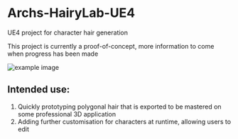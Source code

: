 # Archs-HairyLab-UE4
UE4 project for character hair generation

This project is currently a proof-of-concept, more information to come when progress has been made

![example image](https://scontent-lhr3-1.xx.fbcdn.net/t31.0-8/13925551_10154403477168537_8801181001792217854_o.jpg)

## Intended use:
1. Quickly prototyping polygonal hair that is exported to be mastered on some professional 3D application
2. Adding further customisation for characters at runtime, allowing users to edit
